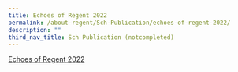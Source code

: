 ```yaml
---
title: Echoes of Regent 2022
permalink: /about-regent/Sch-Publication/echoes-of-regent-2022/
description: ""
third_nav_title: Sch Publication (notcompleted)
---
```

[Echoes of Regent 2022](https://for.edu.sg/regent-news-2022)
